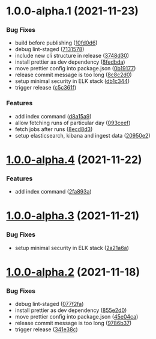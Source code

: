 # 1.0.0-alpha.1 (2021-11-23)

### Bug Fixes

- build before publishing ([10fd0d6](https://github.com/teleivo/github-action-metrics/commit/10fd0d65f714507c2c6ef0f0fff26c153aaadfce))
- debug lint-staged ([7131578](https://github.com/teleivo/github-action-metrics/commit/71315785adf8e8b6fd2ce39cac0d7b32ba364bf5))
- include new cli structure in release ([3748d30](https://github.com/teleivo/github-action-metrics/commit/3748d30212458ea48b322ab3224a9386d85d7633))
- install prettier as dev dependency ([8fedbda](https://github.com/teleivo/github-action-metrics/commit/8fedbda22ec0ebcc6dd927c24e17bbe17f38dd37))
- move prettier config into package.json ([0b19177](https://github.com/teleivo/github-action-metrics/commit/0b19177148a4a922ff7a1244abd675c068c3bd9b))
- release commit message is too long ([8c8c2d0](https://github.com/teleivo/github-action-metrics/commit/8c8c2d0cefa807698eeec0e7eab20ebf392b5535))
- setup minimal security in ELK stack ([db1c344](https://github.com/teleivo/github-action-metrics/commit/db1c3440fb8a86c11b47d657fe2b04e0432b7d22))
- trigger release ([c5c361f](https://github.com/teleivo/github-action-metrics/commit/c5c361f35064d03f61bc98c18c8be1bb6502f75e))

### Features

- add index command ([d8a15a9](https://github.com/teleivo/github-action-metrics/commit/d8a15a90df0cfe7b011f99ed57b96b8539187159))
- allow fetching runs of particular day ([093ceef](https://github.com/teleivo/github-action-metrics/commit/093ceef9a62008ea83f75b1e15aad87fff98c7ad))
- fetch jobs after runs ([8ecd8d3](https://github.com/teleivo/github-action-metrics/commit/8ecd8d3a74f84fc5039efc8823a521bf4bb6af93))
- setup elasticsearch, kibana and ingest data ([20950e2](https://github.com/teleivo/github-action-metrics/commit/20950e27ebf4942fc6145ea53aadd8279e594d79))

# [1.0.0-alpha.4](https://github.com/teleivo/github-action-metrics/compare/v1.0.0-alpha.3...v1.0.0-alpha.4) (2021-11-22)

### Features

- add index command ([2fa893a](https://github.com/teleivo/github-action-metrics/commit/2fa893a9c48180d144ae1c23ec4757e8a50cdc12))

# [1.0.0-alpha.3](https://github.com/teleivo/github-action-metrics/compare/v1.0.0-alpha.2...v1.0.0-alpha.3) (2021-11-21)

### Bug Fixes

- setup minimal security in ELK stack ([2a21a6a](https://github.com/teleivo/github-action-metrics/commit/2a21a6a9f175c30945c6b16c1fd16a6e7b646773))

# [1.0.0-alpha.2](https://github.com/teleivo/github-action-metrics/compare/v1.0.0-alpha.1...v1.0.0-alpha.2) (2021-11-18)

### Bug Fixes

- debug lint-staged ([077f2fa](https://github.com/teleivo/github-action-metrics/commit/077f2fae5f2a6634030ff220a4bdbe4db594c345))
- install prettier as dev dependency ([855e2d0](https://github.com/teleivo/github-action-metrics/commit/855e2d0840592636f2f27f9526f85fe79a238255))
- move prettier config into package.json ([45e04ca](https://github.com/teleivo/github-action-metrics/commit/45e04ca75eaa4350ac98eac26ac489cebd845412))
- release commit message is too long ([9786b37](https://github.com/teleivo/github-action-metrics/commit/9786b37efc46257efff70e77b68e44314b643d77))
- trigger release ([341e38c](https://github.com/teleivo/github-action-metrics/commit/341e38cd923c8efbc8dfad60a30a3baa0d34a5e2))
